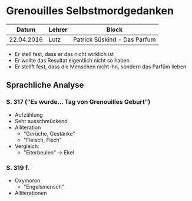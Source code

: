 # Grenouilles Selbstmordgedanken

Datum      | Lehrer | Block
-----------|--------|------
22.04.2016 | Lutz   | Patrick Süskind - Das Parfum

- Er stell fest, dass er das nicht wirklich ist
- Er wollte das Resultat eigentlich nicht so haben
- Er stellft fest, dass die Menschen nicht ihn, sondern das Parfüm lieben

## Sprachliche Analyse
### S. 317 ("Es wurde... Tag von Grenouilles Geburt")
- Aufzählung
- Sehr ausschmückend
- Alliteration
    - "Gerüche, Gestänke"
    - "Fleisch, Fisch"
- Vergleich:
    - "Eiterbeulen" -> Ekel

### S. 319 f.
- Oxymoron
    - "Engelsmensch"
- Alliterationen
